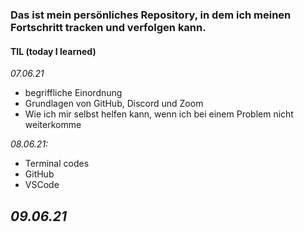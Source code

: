 ### **Das ist mein persönliches Repository, in dem ich meinen Fortschritt tracken und verfolgen kann.**

#### TIL (today I learned)

*07.06.21*
- begriffliche Einordnung  
- Grundlagen von GitHub, Discord und Zoom
- Wie ich mir selbst helfen kann, wenn ich bei einem Problem nicht weiterkomme

*08.06.21:*
- Terminal codes 
- GitHub 
- VSCode

*09.06.21*
- 
